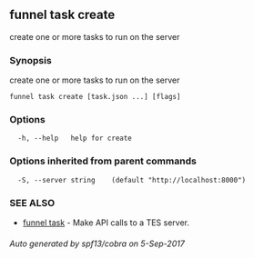 ## funnel task create

create one or more tasks to run on the server

### Synopsis


create one or more tasks to run on the server

```
funnel task create [task.json ...] [flags]
```

### Options

```
  -h, --help   help for create
```

### Options inherited from parent commands

```
  -S, --server string    (default "http://localhost:8000")
```

### SEE ALSO
* [funnel task](funnel_task.md)	 - Make API calls to a TES server.

###### Auto generated by spf13/cobra on 5-Sep-2017
